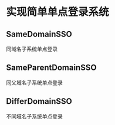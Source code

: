 # 实现简单单点登录系统

## SameDomainSSO 
同域名子系统单点登录

## SameParentDomainSSO
同父域名子系统单点登录

## DifferDomainSSO
不同域名子系统单点登录
